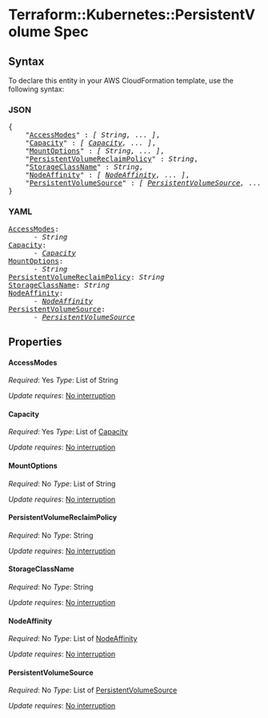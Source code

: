# Terraform::Kubernetes::PersistentVolume Spec

## Syntax

To declare this entity in your AWS CloudFormation template, use the following syntax:

### JSON

<pre>
{
    "<a href="#accessmodes" title="AccessModes">AccessModes</a>" : <i>[ String, ... ]</i>,
    "<a href="#capacity" title="Capacity">Capacity</a>" : <i>[ <a href="spec-capacity.md">Capacity</a>, ... ]</i>,
    "<a href="#mountoptions" title="MountOptions">MountOptions</a>" : <i>[ String, ... ]</i>,
    "<a href="#persistentvolumereclaimpolicy" title="PersistentVolumeReclaimPolicy">PersistentVolumeReclaimPolicy</a>" : <i>String</i>,
    "<a href="#storageclassname" title="StorageClassName">StorageClassName</a>" : <i>String</i>,
    "<a href="#nodeaffinity" title="NodeAffinity">NodeAffinity</a>" : <i>[ <a href="spec-nodeaffinity.md">NodeAffinity</a>, ... ]</i>,
    "<a href="#persistentvolumesource" title="PersistentVolumeSource">PersistentVolumeSource</a>" : <i>[ <a href="spec-persistentvolumesource.md">PersistentVolumeSource</a>, ... ]</i>
}
</pre>

### YAML

<pre>
<a href="#accessmodes" title="AccessModes">AccessModes</a>: <i>
      - String</i>
<a href="#capacity" title="Capacity">Capacity</a>: <i>
      - <a href="spec-capacity.md">Capacity</a></i>
<a href="#mountoptions" title="MountOptions">MountOptions</a>: <i>
      - String</i>
<a href="#persistentvolumereclaimpolicy" title="PersistentVolumeReclaimPolicy">PersistentVolumeReclaimPolicy</a>: <i>String</i>
<a href="#storageclassname" title="StorageClassName">StorageClassName</a>: <i>String</i>
<a href="#nodeaffinity" title="NodeAffinity">NodeAffinity</a>: <i>
      - <a href="spec-nodeaffinity.md">NodeAffinity</a></i>
<a href="#persistentvolumesource" title="PersistentVolumeSource">PersistentVolumeSource</a>: <i>
      - <a href="spec-persistentvolumesource.md">PersistentVolumeSource</a></i>
</pre>

## Properties

#### AccessModes

_Required_: Yes
_Type_: List of String

_Update requires_: [No interruption](https://docs.aws.amazon.com/AWSCloudFormation/latest/UserGuide/using-cfn-updating-stacks-update-behaviors.html#update-no-interrupt)

#### Capacity

_Required_: Yes
_Type_: List of <a href="spec-capacity.md">Capacity</a>

_Update requires_: [No interruption](https://docs.aws.amazon.com/AWSCloudFormation/latest/UserGuide/using-cfn-updating-stacks-update-behaviors.html#update-no-interrupt)

#### MountOptions

_Required_: No
_Type_: List of String

_Update requires_: [No interruption](https://docs.aws.amazon.com/AWSCloudFormation/latest/UserGuide/using-cfn-updating-stacks-update-behaviors.html#update-no-interrupt)

#### PersistentVolumeReclaimPolicy

_Required_: No
_Type_: String

_Update requires_: [No interruption](https://docs.aws.amazon.com/AWSCloudFormation/latest/UserGuide/using-cfn-updating-stacks-update-behaviors.html#update-no-interrupt)

#### StorageClassName

_Required_: No
_Type_: String

_Update requires_: [No interruption](https://docs.aws.amazon.com/AWSCloudFormation/latest/UserGuide/using-cfn-updating-stacks-update-behaviors.html#update-no-interrupt)

#### NodeAffinity

_Required_: No
_Type_: List of <a href="spec-nodeaffinity.md">NodeAffinity</a>

_Update requires_: [No interruption](https://docs.aws.amazon.com/AWSCloudFormation/latest/UserGuide/using-cfn-updating-stacks-update-behaviors.html#update-no-interrupt)

#### PersistentVolumeSource

_Required_: No
_Type_: List of <a href="spec-persistentvolumesource.md">PersistentVolumeSource</a>

_Update requires_: [No interruption](https://docs.aws.amazon.com/AWSCloudFormation/latest/UserGuide/using-cfn-updating-stacks-update-behaviors.html#update-no-interrupt)

